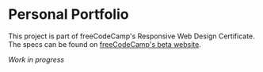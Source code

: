 # Personal Portfolio
This project is part of freeCodeCamp's Responsive Web Design Certificate. The specs can be found on [freeCodeCamp's beta website](https://beta.freecodecamp.org/en/challenges/applied-responsive-web-design-projects/build-a-personal-portfolio-webpage).

*Work in progress*
